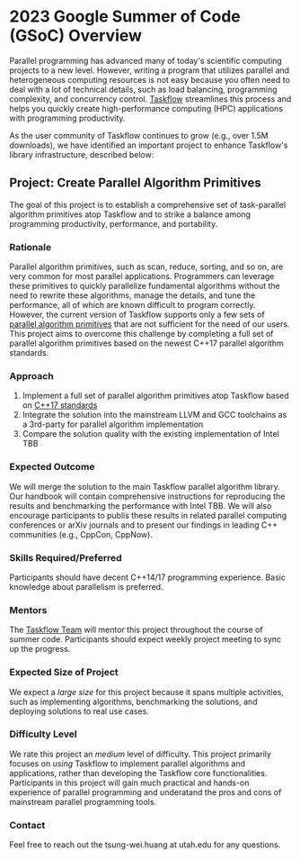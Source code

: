# 2023 Google Summer of Code (GSoC) Overview

Parallel programming has advanced many of today's scientific computing projects to a new level.
However, writing a program that utilizes parallel and heterogeneous computing resources
is not easy because you often need to deal with a lot of technical details,
such as load balancing, programming complexity, and concurrency control.
[Taskflow](https://taskflow.github.io/) streamlines this process and helps you quickly create 
high-performance computing (HPC) applications with programming productivity.

As the user community of Taskflow continues to grow (e.g., over 1.5M downloads),
we have identified an important project to enhance Taskflow's library infrastructure,
described below:

## Project: Create Parallel Algorithm Primitives

The goal of this project is to establish a comprehensive set of task-parallel algorithm primitives
atop Taskflow and to strike a balance among programming productivity, performance, and portability.

### Rationale

Parallel algorithm primitives, such as scan, reduce, sorting, and so on, 
are very common for most parallel applications. 
Programmers can leverage these primitives to quickly parallelize fundamental algorithms without the need
to rewrite these algorithms, manage the details, and tune the performance, all of which are known difficult
to program correctly.
However, the current version of Taskflow supports only a few sets of [parallel algorithm primitives](https://taskflow.github.io/taskflow/Algorithms.html) 
that are not sufficient for the need of our users.
This project aims to overcome this challenge by completing a full set of parallel algorithm primitives
based on the newest C++17 parallel algorithm standards.

### Approach

1. Implement a full set of parallel algorithm primitives atop Taskflow based on [C++17 standards](https://en.cppreference.com/w/cpp/algorithm)
2. Integrate the solution into the mainstream LLVM and GCC toolchains as a 3rd-party for parallel algorithm implementation
3. Compare the solution quality with the existing implementation of Intel TBB

### Expected Outcome

We will merge the solution to the main Taskflow parallel algorithm library. 
Our handbook will contain comprehensive instructions for reproducing the results and benchmarking the performance with Intel TBB.
We will also encourage participants to publis these results in related parallel computing conferences
or arXiv journals and to present our findings in leading C++ communities (e.g., CppCon, CppNow).

### Skills Required/Preferred

Participants should have decent C++14/17 programming experience. 
Basic knowledge about parallelism is preferred.

### Mentors

The [Taskflow Team](https://taskflow.github.io/taskflow/team.html) will mentor this project throughout the course of summer code.
Participants should expect weekly project meeting to sync up the progress.

### Expected Size of Project

We expect a *large size* for this project because it spans multiple activities, such as implementing algorithms, benchmarking the solutions, and deploying solutions to real use cases.

### Difficulty Level

We rate this project an *medium* level of difficulty. This project primarily focuses on 
*using* Taskflow to implement parallel algorithms and applications, rather than developing
the Taskflow core functionalities. 
Participants in this project will gain much practical and hands-on experience 
of parallel programming and underatand the pros and cons of mainstream parallel programming tools.

### Contact

Feel free to reach out the tsung-wei.huang at utah.edu for any questions.
